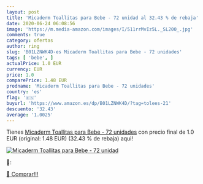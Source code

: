 ```yaml
---
layout: post
title: 'Micaderm Toallitas para Bebe - 72 unidad al 32.43 % de rebaja'
date: 2020-06-24 06:08:56
image: 'https://m.media-amazon.com/images/I/511rrMvIz5L._SL200_.jpg'
comments: true
category: ofertas
author: ring
slug: 'B01LZNWK4D-es Micaderm Toallitas para Bebe - 72 unidades'
tags: [ 'bebe', ]
actualPrice: 1.0 EUR
currency: EUR
price: 1.0
comparePrice: 1.48 EUR
prodname: 'Micaderm Toallitas para Bebe - 72 unidades'
country: 'es'
flag: '🇪🇸'
buyurl: 'https://www.amazon.es/dp/B01LZNWK4D/?tag=tolees-21'
descuento: '32.43'
average: '1.0025'
---
```


Tienes [Micaderm Toallitas para Bebe - 72 unidades](https://www.amazon.es/dp/B01LZNWK4D/?tag=tolees-21) con precio final de  1.0 EUR (original: 1.48 EUR) (32.43 %  de rebaja) aqui!

[![Micaderm Toallitas para Bebe - 72 unidad](https://m.media-amazon.com/images/I/511rrMvIz5L._SL200_.jpg)](https://www.amazon.es/dp/B01LZNWK4D/?tag=tolees-21)

🔎:


[🛒 Comprar!!!](https://www.amazon.es/dp/B01LZNWK4D/?tag=tolees-21)
